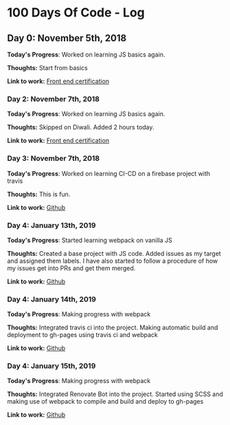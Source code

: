 # 100 Days Of Code - Log

## Day 0: November 5th, 2018

**Today's Progress**: Worked on learning JS basics again.

**Thoughts:** Start from basics

**Link to work:** [Front end certification](https://www.freecodecamp.org/immanikanta)

### Day 2: November 7th, 2018

**Today's Progress**: Worked on learning JS basics again.

**Thoughts:** Skipped on Diwali. Added 2 hours today.

**Link to work:** [Front end certification](https://www.freecodecamp.org/immanikanta)

### Day 3: November 7th, 2018

**Today's Progress**: Worked on learning CI-CD on a firebase project with travis

**Thoughts:** This is fun.

**Link to work:** [Github](https://github.com/immnk/aradhana-api/tree/hosting)

### Day 4: January 13th, 2019

**Today's Progress**: Started learning webpack on vanilla JS

**Thoughts:** Created a base project with JS code. Added issues as my target and assigned them labels. I have also started to follow a procedure of how my issues get into PRs and get them merged.

**Link to work:** [Github](https://github.com/immnk/webpack-testing/issues?utf8=%E2%9C%93&q=is%3Aissue+)

### Day 4: January 14th, 2019

**Today's Progress**: Making progress with webpack

**Thoughts:** Integrated travis ci into the project. Making automatic build and deployment to gh-pages using travis ci and webpack

**Link to work:** [Github](https://immnk.github.io/webpack-testing/)

### Day 4: January 15th, 2019

**Today's Progress**: Making progress with webpack

**Thoughts:** Integrated Renovate Bot into the project. Started using SCSS and making use of webpack to compile and build and deploy to gh-pages

**Link to work:** [Github](https://immnk.github.io/webpack-testing/)